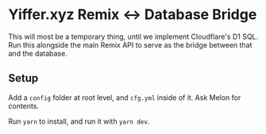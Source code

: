 # Yiffer.xyz Remix <-> Database Bridge

This will most be a temporary thing, until we implement Cloudflare's D1 SQL. Run this alongside the main Remix API to serve as the bridge between that and the database.

## Setup

Add a `config` folder at root level, and `cfg.yml` inside of it. Ask Melon for contents.

Run `yarn` to install, and run it with `yarn dev`.
